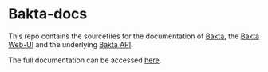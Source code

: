 # Bakta-docs

This repo contains the sourcefiles for the documentation of [Bakta](https://github.com/oschwengers/bakta), the [Bakta Web-UI](https://github.com/ag-computational-bio/bakta-web-ui) and the underlying [Bakta API](https://api.bakta.computational.bio/swagger-ui/).

The full documentation can be accessed [here](https://bakta.readthedocs.io).
